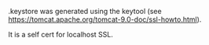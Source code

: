 .keystore was generated using the keytool (see https://tomcat.apache.org/tomcat-9.0-doc/ssl-howto.html).

It is a self cert for localhost SSL.
